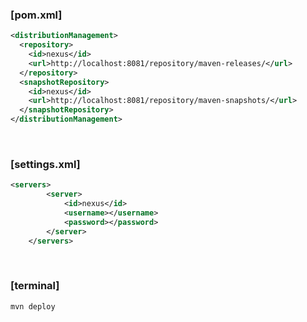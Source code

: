 
### [pom.xml]
```xml
<distributionManagement>
  <repository>
    <id>nexus</id>
    <url>http://localhost:8081/repository/maven-releases/</url>
  </repository>
  <snapshotRepository>
    <id>nexus</id>
    <url>http://localhost:8081/repository/maven-snapshots/</url>
  </snapshotRepository>
</distributionManagement>
```

<br>

### [settings.xml]
```xml
<servers>
        <server>
            <id>nexus</id>
            <username></username>
            <password></password>
        </server>
    </servers>
```

<br>

### [terminal]
```bash
mvn deploy
```
